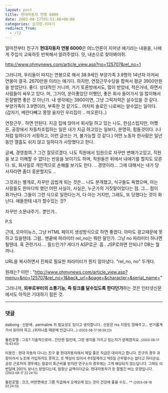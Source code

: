 ```yaml
---
layout: post
title: 현대자동차 연봉 6000
date: 2003-08-17T05:53:08+00:00
categories: 심각한-이야기
redirect_from:
  - /72
---
```


얼마전부터 친구가 <B>현대자동차 연봉 6000</B>은 어느언론이 지어낸 얘기라는 내용을, 나에게 주입식 교육하듯 반복해서 알려주었다. 잇, 내손으로 찾아봐야쥐.

<a href="http://www.ohmynews.com/article_view.asp?no=125707&rel_no=1" target=xxyy>http://www.ohmynews.com/article_view.asp?no=125707&rel_no=1</a>

그러니까, 우리들이 따지는 연봉으로 해서 38.9세인 부양가족 3.9명의 14년차 아저씨 연봉이 결국. 2670만원 이라는 얘기다. 하지만, 연장근무수당을 합쳐서 평균 3900만원을 받았단다. 좋다. 상대적인 거니까, 거기 토론방에서도, 많이 받았네, 적은거네, 하면서 사람들이 싸우고 있다. 머, 그거야, 운이좋았던 어쨌던, 좋은 회사 들어가서 일 많이해서 돈잘벌면 좋은 것 아닌가. 내 생각에는 3900이면, 그냥 그럭저럭은 살수있을 것 같다. 부양가족이 3.9명이라, 부족한 것 같기도.. 어차피 솔로인 나로써는 알수없는 일이다. (갑자기, 베란다빼고 몽땅 융자인 우리집이 .. 떠오른다..)

연장근무.. 하면 안된다. 지금 집에 앉아서 회사일 하고 있는 나도, 한심스럽지만, 어쨌든, 공장에서 자동차조립하는 일은 내가 지금 하고있는 일보다, 분명히, 힘들것이다. (나처럼 일하다가 서핑하고, 이런 글쓰는 거, 불가능할 것 같다.) 어떤 노동자 한사람은 일년동안 열흘도 쉬지 않고 일하다가 사망했다고 한다.

글쎄, 경영참여..? 그건 잘모르겠다. 나도 직원에서 임원으로 자꾸만 변해가고있고, 직원을 보고 이해할 수 없다는 반응을 보이기도 하며, 직원들은 뒤에서 내얘기를 할지도 모른다. 또, 회사일로 개인적으로 손해를 보기도 한다. .. 경영이라... 그에 대해서는 내가 당사자라면 좀더 흥분할지도 ..

그것과는 별개로, 자꾸만 곱씹게 되는 것은... 나도 분개했고, 식구들도 욕했으며, 아는 사람들도 한마디씩 했던 어떤 사실이, 사실은, 누군가의 거짓말이었다는 점. 그... 점이 화가난다. 그들이 그런 식으로 일한다는거, 다 아는 거지만, 그래도, 또 당했다는 것이 화난다. 얘들한테 내가 할수있는 것?

자꾸만 소문내주기.. 뿐인가..

P.S

근데, 오마이뉴스, 그냥 HTML 페이지 생성방식으로 하면 좋겠다. 아마도 광고때문에 못하고 있을텐데. 그럼.. 맨끝에 파라미터 rel_no는 뭐란 말인가. 그냥 no 파라미터 하나면 될텐데. 혹 관련기사.... 필드인가? 게다가 ASP로군. 흠.. JSP로하면 안되나? DB는 뭘까나.

URL을 복사하면서 진짜로 필요한 파라미터가 뭔지 알아냈다. "rel_no, no" 두개다.

원래는? 이런 : "http://www.ohmynews.com/article_view.asp?menu=&no=125707&rel_no=1&back_url=&page=&character=&serial_name="

그러니까, <B>외부로부터의 소통기능, 즉 링크를 달수있도록 한다던가</B>하는 것은 인터넷신문에서도 아직은 기대하기 힘든 것.

* * *

### 댓글



<!--- cmt:152 --->
<!--- mail: --->
<!--- parent:0 --->

<small class=comment>dalbong : 신문에.. permalink 의 필요성도 있다고 생각합니다.. 신문은 rss 지원도 않해주고... 번거롭게 가서 읽어야 하고..(귀차니즘 때문에 안갑니다...) <small>(2003-08-17 06:59:23)</small></small>


<!--- cmt:153 --->
<!--- mail: --->
<!--- parent:0 --->

<small class=comment>돌핀호텔 : 그죠?  기술적으로야.. 간단한 일인데, 그런 생각을 가지고 있는지가 문제겠지요. <small>(2003-08-17 15:43:43)</small></small>


<!--- cmt:154 --->
<!--- mail: --->
<!--- parent:0 --->

<small class=comment>이용진 : 현대 자동차 다니는 친구 왈 현대자동차에서 제일 좋은 직급은 대리라고 합니다. 친구의 경우 과장이라서 노조에 가입하지도 못하고, 또 책임이 있어서 주5일제라고 딱5일 근무할수는 없다고 하더군요. 공장 근로자의 경우에는 칼같이 특근비를 받지만 연구소의 경우에는 그게 해당되지 않는답니다. 그래도 이번달에 200% 보너스 받았다는데, 엄청난 금액이더군요. 현대자동차가 돈 잘벌긴 버는 모양입니다. <small>(2003-08-17 22:24:15)</small></small>


<!--- cmt:155 --->
<!--- mail: --->
<!--- parent:0 --->

<small class=comment>돌핀호텔 : 크크, 어떤면에선 그쯤 직급에서 오래오래 있는 것이 건강에 좋을 수도.. ^^ <small>(2003-08-18 02:24:13)</small></small>

